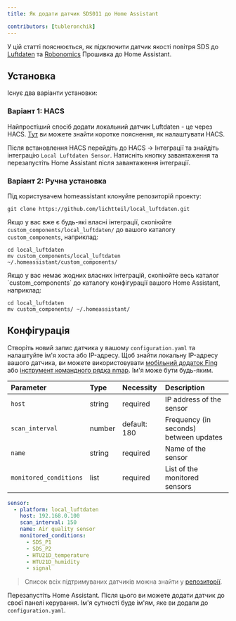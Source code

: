 ```yaml
---
title: Як додати датчик SDS011 до Home Assistant

contributors: [tubleronchik]
---
```


У цій статті пояснюється, як підключити датчик якості повітря SDS до [Luftdaten](https://github.com/opendata-stuttgart/sensors-software) та [Robonomics](https://github.com/airalab/sensors-software) Прошивка до Home Assistant.

## Установка 
Існує два варіанти установки:

### Варіант 1: HACS

Найпростіший спосіб додати локальний датчик Luftdaten - це через HACS. [Тут](https://hacs.xyz/docs/setup/download/) ви можете знайти коротке пояснення, як налаштувати HACS.

Після встановлення HACS перейдіть до HACS -> Інтеграції та знайдіть інтеграцію `Local Luftdaten Sensor`. Натисніть кнопку завантаження та перезапустіть Home Assistant після завантаження інтеграції.
<robo-wiki-picture src="sds-hacs.png"/>

### Варіант 2: Ручна установка

Під користувачем homeassistant клонуйте репозиторій проекту:

<code-helper copy>

  ```shell
  git clone https://github.com/lichtteil/local_luftdaten.git
  ```
</code-helper>

Якщо у вас вже є будь-які власні інтеграції, скопіюйте `custom_components/local_luftdaten/` до вашого каталогу `custom_components`, наприклад:

<code-helper copy>

  ```
  cd local_luftdaten
  mv custom_components/local_luftdaten ~/.homeassistant/custom_components/
  ```
</code-helper>
Якщо у вас немає жодних власних інтеграцій, скопіюйте весь каталог `custom_components` до каталогу конфігурації вашого Home Assistant, наприклад:

<code-helper copy>

  ```
  cd local_luftdaten
  mv custom_components/ ~/.homeassistant/
  ```
</code-helper>

## Конфігурація

Створіть новий запис датчика у вашому `configuration.yaml` та налаштуйте ім'я хоста або IP-адресу. Щоб знайти локальну IP-адресу вашого датчика, ви можете використовувати [мобільний додаток Fing](https://www.fing.com/products) або [інструмент командного рядка nmap](https://vitux.com/find-devices-connected-to-your-network-with-nmap/). Ім'я може бути будь-яким.

|Parameter              |Type    | Necessity    | Description
|:----------------------|:-------|:------------ |:------------
|`host`                 | string | required     | IP address of the sensor
|`scan_interval`        | number | default: 180 | Frequency (in seconds) between updates
|`name`                 | string | required     | Name of the sensor
|`monitored_conditions` | list   | required     | List of the monitored sensors

<code-helper copy>

  ```yaml
  sensor:
    - platform: local_luftdaten
      host: 192.168.0.100
      scan_interval: 150
      name: Air quality sensor
      monitored_conditions:
        - SDS_P1
        - SDS_P2
        - HTU21D_temperature
        - HTU21D_humidity
        - signal
  ```
</code-helper>

> Список всіх підтримуваних датчиків можна знайти у [репозиторії](https://github.com/lichtteil/local_luftdaten).

Перезапустіть Home Assistant.
Після цього ви можете додати датчик до своєї панелі керування. Ім'я сутності буде ім'ям, яке ви додали до `configuration.yaml`.
<robo-wiki-picture src="sds-configuration-card.png"/>